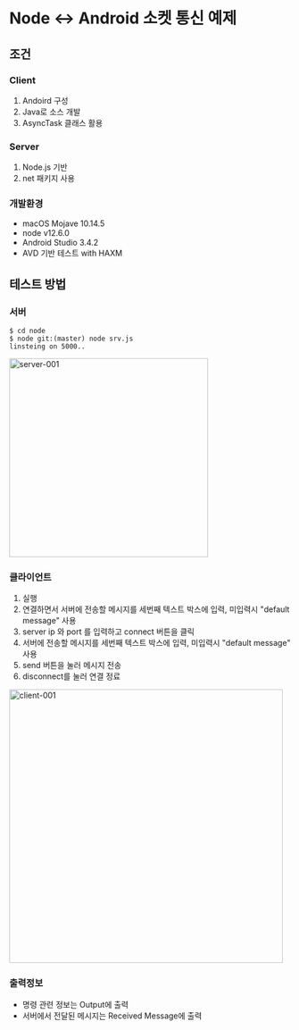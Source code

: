 # Node ↔ Android 소켓 통신 예제

## 조건

### Client
 1) Andoird 구성
 2) Java로 소스 개발
 3) AsyncTask 클래스 활용
### Server
  1) Node.js 기반
  2) net 패키지 사용
  
### 개발환경
* macOS Mojave 10.14.5
* node v12.6.0
* Android Studio 3.4.2
* AVD 기반 테스트 with HAXM

## 테스트 방법

### 서버
```
$ cd node
$ node git:(master) node srv.js
linsteing on 5000..
```

<img width="356" alt="server-001" src="https://user-images.githubusercontent.com/1563133/61701346-f505f580-ad78-11e9-97e2-72a7096a440d.png">

### 클라이언트

1) 실행
1) 연결하면서 서버에 전송할 메시지를 세번째 텍스트 박스에 입력, 미입력시 "default message" 사용
1) server ip 와 port 를 입력하고 connect 버튼을 클릭
1) 서버에 전송할 메시지를 세번째 텍스트 박스에 입력, 미입력시 "default message" 사용
1) send 버튼을 눌러 메시지 전송
1) disconnect를 눌러 연결 정료

<img width="490" alt="client-001" src="https://user-images.githubusercontent.com/1563133/61701257-d43da000-ad78-11e9-8c54-11261babd3fc.png">

### 출력정보
* 명령 관련 정보는 Output에 출력
* 서버에서 전달된 메시지는 Received Message에 출력
